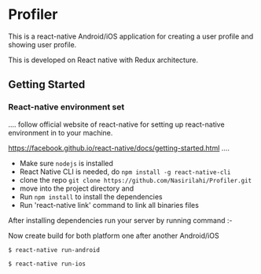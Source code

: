 # Profiler


This is a react-native Android/iOS application for creating a user profile and showing user profile.

This is developed on React native with Redux architecture.

## Getting Started

### React-native environment set

....
 follow official website of react-native for setting up react-native environment in to your machine.

https://facebook.github.io/react-native/docs/getting-started.html 
....

* Make sure `nodejs` is installed
* React Native CLI is needed, do `npm install -g react-native-cli`
* clone the repo `git clone https://github.com/Nasirilahi/Profiler.git`
* move into the project directory and
* Run `npm install` to install the dependencies
* Run 'react-native link' command to link all binaries files

 After installing dependencies run your server by running command :- 
  
  Now create build for both platform one after another Android/iOS

```
$ react-native run-android
```



```
$ react-native run-ios
```
